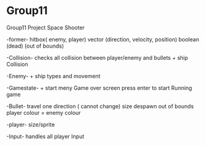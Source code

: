 # Group11
Group11 Project Space Shooter

-former-
        hitbox( enemy, player)
        vector (direction, velocity, position)
        boolean (dead) (out of bounds)

-Collision-
        checks all collision between player/enemy and bullets
        + ship Collision

-Enemy-
        + ship types and movement

-Gamestate-
        + start meny
        Game over screen
        press enter to start
        Running game

-Bullet-
        travel one direction ( cannot change)
        size
        despawn out of bounds
        player colour \= enemy colour

-player-
        size/sprite

-Input-
        handles all player Input
